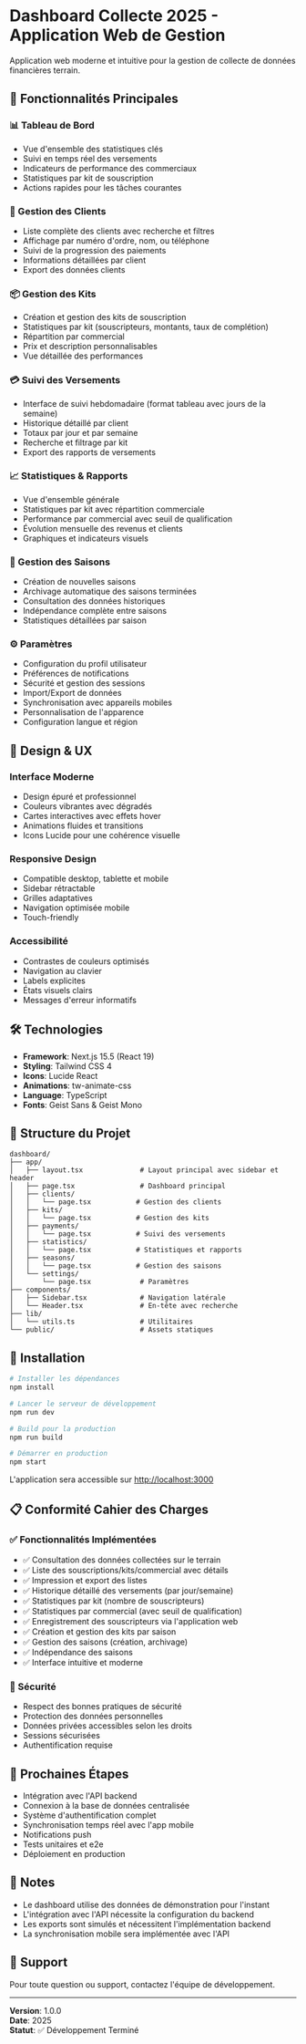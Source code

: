 # Dashboard Collecte 2025 - Application Web de Gestion

Application web moderne et intuitive pour la gestion de collecte de données financières terrain.

## 🎯 Fonctionnalités Principales

### 📊 Tableau de Bord
- Vue d'ensemble des statistiques clés
- Suivi en temps réel des versements
- Indicateurs de performance des commerciaux
- Statistiques par kit de souscription
- Actions rapides pour les tâches courantes

### 👥 Gestion des Clients
- Liste complète des clients avec recherche et filtres
- Affichage par numéro d'ordre, nom, ou téléphone
- Suivi de la progression des paiements
- Informations détaillées par client
- Export des données clients

### 📦 Gestion des Kits
- Création et gestion des kits de souscription
- Statistiques par kit (souscripteurs, montants, taux de complétion)
- Répartition par commercial
- Prix et description personnalisables
- Vue détaillée des performances

### 💳 Suivi des Versements
- Interface de suivi hebdomadaire (format tableau avec jours de la semaine)
- Historique détaillé par client
- Totaux par jour et par semaine
- Recherche et filtrage par kit
- Export des rapports de versements

### 📈 Statistiques & Rapports
- Vue d'ensemble générale
- Statistiques par kit avec répartition commerciale
- Performance par commercial avec seuil de qualification
- Évolution mensuelle des revenus et clients
- Graphiques et indicateurs visuels

### 📅 Gestion des Saisons
- Création de nouvelles saisons
- Archivage automatique des saisons terminées
- Consultation des données historiques
- Indépendance complète entre saisons
- Statistiques détaillées par saison

### ⚙️ Paramètres
- Configuration du profil utilisateur
- Préférences de notifications
- Sécurité et gestion des sessions
- Import/Export de données
- Synchronisation avec appareils mobiles
- Personnalisation de l'apparence
- Configuration langue et région

## 🎨 Design & UX

### Interface Moderne
- Design épuré et professionnel
- Couleurs vibrantes avec dégradés
- Cartes interactives avec effets hover
- Animations fluides et transitions
- Icons Lucide pour une cohérence visuelle

### Responsive Design
- Compatible desktop, tablette et mobile
- Sidebar rétractable
- Grilles adaptatives
- Navigation optimisée mobile
- Touch-friendly

### Accessibilité
- Contrastes de couleurs optimisés
- Navigation au clavier
- Labels explicites
- États visuels clairs
- Messages d'erreur informatifs

## 🛠️ Technologies

- **Framework**: Next.js 15.5 (React 19)
- **Styling**: Tailwind CSS 4
- **Icons**: Lucide React
- **Animations**: tw-animate-css
- **Language**: TypeScript
- **Fonts**: Geist Sans & Geist Mono

## 📁 Structure du Projet

```
dashboard/
├── app/
│   ├── layout.tsx              # Layout principal avec sidebar et header
│   ├── page.tsx                # Dashboard principal
│   ├── clients/
│   │   └── page.tsx           # Gestion des clients
│   ├── kits/
│   │   └── page.tsx           # Gestion des kits
│   ├── payments/
│   │   └── page.tsx           # Suivi des versements
│   ├── statistics/
│   │   └── page.tsx           # Statistiques et rapports
│   ├── seasons/
│   │   └── page.tsx           # Gestion des saisons
│   └── settings/
│       └── page.tsx            # Paramètres
├── components/
│   ├── Sidebar.tsx             # Navigation latérale
│   └── Header.tsx              # En-tête avec recherche
├── lib/
│   └── utils.ts                # Utilitaires
└── public/                     # Assets statiques
```

## 🚀 Installation

```bash
# Installer les dépendances
npm install

# Lancer le serveur de développement
npm run dev

# Build pour la production
npm run build

# Démarrer en production
npm start
```

L'application sera accessible sur [http://localhost:3000](http://localhost:3000)

## 📋 Conformité Cahier des Charges

### ✅ Fonctionnalités Implémentées

- ✅ Consultation des données collectées sur le terrain
- ✅ Liste des souscriptions/kits/commercial avec détails
- ✅ Impression et export des listes
- ✅ Historique détaillé des versements (par jour/semaine)
- ✅ Statistiques par kit (nombre de souscripteurs)
- ✅ Statistiques par commercial (avec seuil de qualification)
- ✅ Enregistrement des souscripteurs via l'application web
- ✅ Création et gestion des kits par saison
- ✅ Gestion des saisons (création, archivage)
- ✅ Indépendance des saisons
- ✅ Interface intuitive et moderne

### 🔐 Sécurité

- Respect des bonnes pratiques de sécurité
- Protection des données personnelles
- Données privées accessibles selon les droits
- Sessions sécurisées
- Authentification requise

## 🎯 Prochaines Étapes

- Intégration avec l'API backend
- Connexion à la base de données centralisée
- Système d'authentification complet
- Synchronisation temps réel avec l'app mobile
- Notifications push
- Tests unitaires et e2e
- Déploiement en production

## 📝 Notes

- Le dashboard utilise des données de démonstration pour l'instant
- L'intégration avec l'API nécessite la configuration du backend
- Les exports sont simulés et nécessitent l'implémentation backend
- La synchronisation mobile sera implémentée avec l'API

## 👥 Support

Pour toute question ou support, contactez l'équipe de développement.

---

**Version**: 1.0.0  
**Date**: 2025  
**Statut**: ✅ Développement Terminé
